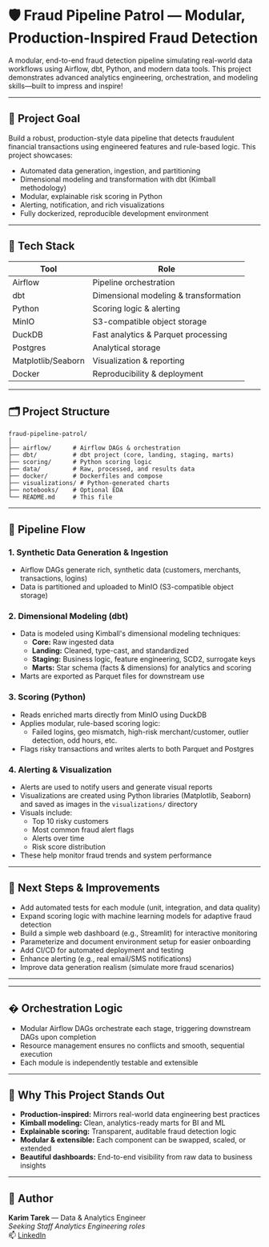 
# 🛡️ Fraud Pipeline Patrol — Modular, Production-Inspired Fraud Detection

A modular, end-to-end fraud detection pipeline simulating real-world data workflows using Airflow, dbt, Python, and modern data tools. This project demonstrates advanced analytics engineering, orchestration, and modeling skills—built to impress and inspire!

---

## 🎯 Project Goal

Build a robust, production-style data pipeline that detects fraudulent financial transactions using engineered features and rule-based logic. This project showcases:

- Automated data generation, ingestion, and partitioning
- Dimensional modeling and transformation with dbt (Kimball methodology)
- Modular, explainable risk scoring in Python
- Alerting, notification, and rich visualizations
- Fully dockerized, reproducible development environment

---

## 🧱 Tech Stack

| Tool       | Role                                 |
|------------|--------------------------------------|
| Airflow    | Pipeline orchestration               |
| dbt        | Dimensional modeling & transformation|
| Python     | Scoring logic & alerting             |
| MinIO      | S3-compatible object storage         |
| DuckDB     | Fast analytics & Parquet processing  |
| Postgres   | Analytical storage                   |
| Matplotlib/Seaborn | Visualization & reporting    |
| Docker     | Reproducibility & deployment         |

---

## 🗂️ Project Structure

```
fraud-pipeline-patrol/
│
├── airflow/      # Airflow DAGs & orchestration
├── dbt/          # dbt project (core, landing, staging, marts)
├── scoring/      # Python scoring logic
├── data/         # Raw, processed, and results data
├── docker/       # Dockerfiles and compose
├── visualizations/ # Python-generated charts
├── notebooks/    # Optional EDA
└── README.md     # This file
```

---

## 🔄 Pipeline Flow

### 1. **Synthetic Data Generation & Ingestion**
- Airflow DAGs generate rich, synthetic data (customers, merchants, transactions, logins)
- Data is partitioned and uploaded to MinIO (S3-compatible object storage)

### 2. **Dimensional Modeling (dbt)**
- Data is modeled using Kimball's dimensional modeling techniques:
  - **Core:** Raw ingested data
  - **Landing:** Cleaned, type-cast, and standardized
  - **Staging:** Business logic, feature engineering, SCD2, surrogate keys
  - **Marts:** Star schema (facts & dimensions) for analytics and scoring
- Marts are exported as Parquet files for downstream use

### 3. **Scoring (Python)**
- Reads enriched marts directly from MinIO using DuckDB
- Applies modular, rule-based scoring logic:
  - Failed logins, geo mismatch, high-risk merchant/customer, outlier detection, odd hours, etc.
- Flags risky transactions and writes alerts to both Parquet and Postgres

### 4. **Alerting & Visualization**
- Alerts are used to notify users and generate visual reports
- Visualizations are created using Python libraries (Matplotlib, Seaborn) and saved as images in the `visualizations/` directory
- Visuals include:
  - Top 10 risky customers
  - Most common fraud alert flags
  - Alerts over time
  - Risk score distribution
- These help monitor fraud trends and system performance
---

## 🚧 Next Steps & Improvements

- Add automated tests for each module (unit, integration, and data quality)
- Expand scoring logic with machine learning models for adaptive fraud detection
- Build a simple web dashboard (e.g., Streamlit) for interactive monitoring
- Parameterize and document environment setup for easier onboarding
- Add CI/CD for automated deployment and testing
- Enhance alerting (e.g., real email/SMS notifications)
- Improve data generation realism (simulate more fraud scenarios)

---

---

## � Orchestration Logic

- Modular Airflow DAGs orchestrate each stage, triggering downstream DAGs upon completion
- Resource management ensures no conflicts and smooth, sequential execution
- Each module is independently testable and extensible

---

## 🌟 Why This Project Stands Out

- **Production-inspired:** Mirrors real-world data engineering best practices
- **Kimball modeling:** Clean, analytics-ready marts for BI and ML
- **Explainable scoring:** Transparent, auditable fraud detection logic
- **Modular & extensible:** Each component can be swapped, scaled, or extended
- **Beautiful dashboards:** End-to-end visibility from raw data to business insights

---

## 👤 Author

**Karim Tarek** — Data & Analytics Engineer  
_Seeking Staff Analytics Engineering roles_  
📫 [LinkedIn](https://www.linkedin.com/in/karimtarek)


